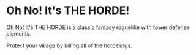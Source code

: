 # Oh No! It's THE HORDE!

Oh No! It's THE HORDE is a classic fantasy roguelike with tower defense elements.

Protect your village by killing all of the hordelings.

